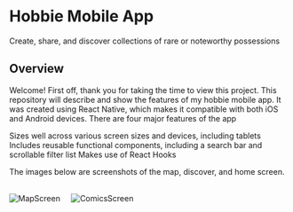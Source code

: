 # Hobbie Mobile App
Create, share, and discover collections of rare or noteworthy possessions
## Overview
Welcome! First off, thank you for taking the time to view this project. This repository will describe and show the features of my hobbie mobile app. It was created using React Native, which makes it compatible with both iOS and Android devices. There are four major features of the app
  
Sizes well across various screen sizes and devices, including tablets
Includes reusable functional components, including a search bar and scrollable filter list
Makes use of React Hooks

The images below are screenshots of the map, discover, and home screen.<div><br><div>
  ![MapScreen](https://johndan2354.github.io/BBMobileImages/Map.PNG) &nbsp; &nbsp; ![ComicsScreen](https://johndan2354.github.io/BBMobileImages/Comics.PNG)

